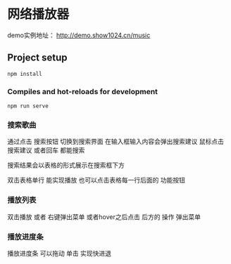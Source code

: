 # 网络播放器

demo实例地址： http://demo.show1024.cn/music

## Project setup
```
npm install
```

### Compiles and hot-reloads for development
```
npm run serve
```

### 搜索歌曲

通过点击 搜索按钮 切换到搜索界面
在输入框输入内容会弹出搜索建议
鼠标点击搜索建议
或者回车 都能搜索

搜索结果会以表格的形式展示在搜索框下方

双击表格单行 能实现播放 也可以点击表格每一行后面的 功能按钮


### 播放列表

双击播放
或者 右键弹出菜单 或者hover之后点击 后方的 操作 弹出菜单


### 播放进度条
播放进度条 可以拖动 单击 实现快进退
